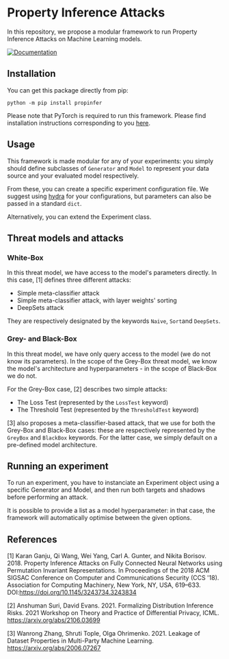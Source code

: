 # Property Inference Attacks

In this repository, we propose a modular framework to run Property Inference Attacks on Machine Learning models.

[![Documentation](https://img.shields.io/badge/Documentation-v1.3.0-informational)](https://epfl-dlab.github.io/property-inference-attacks/)

## Installation

You can get this package directly from pip:

`python -m pip install propinfer`

Please note that PyTorch is required to run this framework. Please find installation instructions corresponding to you [here](https://pytorch.org/).

## Usage

This framework is made modular for any of your experiments: you simply should define subclasses of `Generator` and `Model`
to represent your data source and your evaluated model respectively.

From these, you can create a specific experiment configuration file. We suggest using [hydra](https://hydra.cc/docs/intro/) for your configurations, but parameters can also be passed in a standard `dict`.

Alternatively, you can extend the Experiment class.

## Threat models and attacks

### White-Box 
In this threat model, we have access to the model's parameters directly. In this case, [1] defines three different attacks:
 * Simple meta-classifier attack
 * Simple meta-classifier attack, with layer weights' sorting
 * DeepSets attack
 
They are respectively designated by the keywords `Naive`, `Sort`and `DeepSets`.

### Grey- and Black-Box
 
In this threat model, we have only query access to the model (we do not know its parameters). In the scope of the Grey-Box threat model, we know the model's architecture and hyperparameters - in the scope of Black-Box we do not.

For the Grey-Box case, [2] describes two simple attacks:
 * The Loss Test (represented by the `LossTest` keyword)
 * The Threshold Test (represented by the `ThresholdTest` keyword)
 
[3] also proposes a meta-classifier-based attack, that we use for both the Grey-Box and Black-Box cases: these are respectively represented by the `GreyBox` and `BlackBox` keywords. For the latter case, we simply default on a pre-defined model architecture.

## Running an experiment

To run an experiment, you have to instanciate an Experiment object using a specific Generator and Model, and then run both targets and shadows before performing an attack.

It is possible to provide a list as a model hyperparameter: in that case, the framework will automatically optimise between the given options.

## References

[1] Karan Ganju, Qi Wang, Wei Yang, Carl A. Gunter, and Nikita Borisov. 2018. Property Inference Attacks on Fully Connected Neural Networks using Permutation Invariant Representations. In Proceedings of the 2018 ACM SIGSAC Conference on Computer and Communications Security (CCS '18). Association for Computing Machinery, New York, NY, USA, 619–633. DOI:https://doi.org/10.1145/3243734.3243834

[2] Anshuman Suri, David Evans. 2021. Formalizing Distribution Inference Risks. 2021 Workshop on Theory and Practice of Differential Privacy, ICML. https://arxiv.org/abs/2106.03699

[3] Wanrong Zhang, Shruti Tople, Olga Ohrimenko. 2021. Leakage of Dataset Properties in Multi-Party Machine Learning. https://arxiv.org/abs/2006.07267
